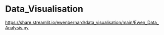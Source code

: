 # Data_Visualisation
https://share.streamlit.io/ewenbernard/data_visualisation/main/Ewen_Data_Analysis.py
